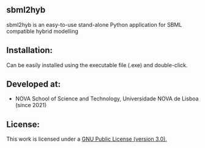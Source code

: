 ## sbml2hyb
sbml2hyb is an easy-to-use stand-alone Python application for SBML compatible hybrid modelling

## Installation:
Can be easily installed using the executable file (.exe) and double-click.

## Developed at:
- NOVA School of Science and Technology, Universidade NOVA de Lisboa (since 2021)

## License:
This work is licensed under a <a href="https://www.gnu.org/licenses/gpl-3.0.html"> GNU Public License (version 3.0).</a>
